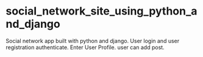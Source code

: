 # social_network_site_using_python_and_django

Social network app built with python and django.
User login and user registration authenticate.
Enter User Profile.
user can add post.


